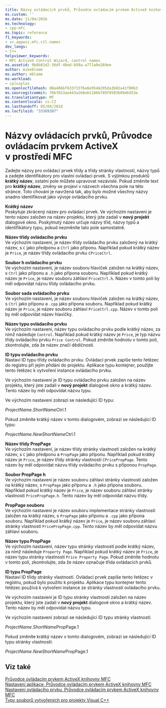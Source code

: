 ```yaml
---
title: Názvy ovládacích prvků, Průvodce ovládacím prvkem ActiveX knihovny MFC | Microsoft Docs
ms.custom: ''
ms.date: 11/04/2016
ms.technology:
- cpp-mfc
ms.topic: reference
f1_keywords:
- vc.appwiz.mfc.ctl.names
dev_langs:
- C++
helpviewer_keywords:
- MFC ActiveX Control Wizard, control names
ms.assetid: 9b8b81d2-36df-48ed-b58a-a771a0e269ee
author: mikeblome
ms.author: mblome
ms.workload:
- cplusplus
ms.openlocfilehash: 08a406bf633715f6a6e9546295da3b02a41f0063
ms.sourcegitcommit: 76b7653ae443a2b8eb1186b789f8503609d6453e
ms.translationtype: MT
ms.contentlocale: cs-CZ
ms.lasthandoff: 05/04/2018
ms.locfileid: "33369307"
---
```

# <a name="control-names-mfc-activex-control-wizard"></a>Názvy ovládacích prvků, Průvodce ovládacím prvkem ActiveX v prostředí MFC
Zadejte názvy pro ovládací prvek třídy a třídy stránky vlastností, názvy typů a zadejte identifikátory pro vlastní ovládací prvek. S výjimkou produktů **krátký název**, ostatní pole můžete upravovat nezávisle. Pokud změníte text pro **krátký název**, změny se projeví v názvech všechna pole na této stránce. Toto chování je navržená tak, aby bylo možné všechny názvy snadno identifikovat jako vývoje ovládacího prvku.  
  
 **Krátký název**  
 Poskytuje zkrácený název pro ovládací prvek. Ve výchozím nastavení je tento název založen na název projektu, který jste zadali v **nový projekt** dialogové okno. Poskytnutý název určuje názvy tříd, názvy typů a identifikátory typu, pokud nezměníte tato pole samostatně.  
  
 **Název třídy ovládacího prvku**  
 Ve výchozím nastavení, je název třídy ovládacího prvku založený na krátký název, s `C` jako předponu a `Ctrl` jako příponu. Například pokud krátký název je `Price`, je název třídy ovládacího prvku `CPriceCtrl`.  
  
 **Soubor h ovládacího prvku**  
 Ve výchozím nastavení, je název souboru hlaviček založen na krátký název, s `Ctrl` jako příponu a `.h` jako přípona souboru. Například pokud krátký název je `Price`, je název souboru záhlaví `PriceCtrl.h`. Název v tomto poli by měl odpovídat názvu třídy ovládacího prvku.  
  
 **Soubor sada ovládacího prvku**  
 Ve výchozím nastavení, je název souboru hlaviček založen na krátký název, s `Ctrl` jako příponu a `.cpp` jako přípona souboru. Například pokud krátký název je `Price`, je název souboru záhlaví `PriceCtrl.cpp`. Název v tomto poli by měl odpovídat název hlavičky.  
  
 **Název typu ovládacího prvku**  
 Ve výchozím nastavení, název typu ovládacího prvku podle krátký název, za nímž následuje `Control`. Například pokud krátký název je `Price`, je typ názvu třídy ovládacího prvku `Price Control`. Pokud změníte hodnotu v tomto poli, zkontrolujte, zda že název značí dědičnosti.  
  
 **ID typu ovládacího prvku**  
 Nastaví ID typu třídy ovládacího prvku. Ovládací prvek zapíše tento řetězec do registru při jejím přidání do projektu. Aplikace typu kontejner, použijte tento řetězec k vytvoření instance ovládacího prvku.  
  
 Ve výchozím nastavení je ID typu ovládacího prvku založen na název projektu, který jste zadali v **nový projekt** dialogové okno a krátký název. Tento název by měl odpovídat názvu typu.  
  
 Ve výchozím nastavení zobrazí se následující ID typu:  
  
 *ProjectName.ShortName*Ctrl.1  
  
 Pokud změníte krátký název v tomto dialogovém, zobrazí se následující ID typu:  
  
 *ProjectName.NewShortName*Ctrl.1  
  
 **Název třídy PropPage**  
 Ve výchozím nastavení, je název třídy stránky vlastností založen na krátký název, s `C` jako předponu a `PropPage` jako příponu. Například pokud krátký název je `Price`, je název třídy stránky vlastností `CPricePropPage`. Tento název by měl odpovídat názvu třídy ovládacího prvku s příponou `PropPage`.  
  
 **Soubor PropPage h**  
 Ve výchozím nastavení je název souboru záhlaví stránky vlastností založen na krátký název, s `PropPage` jako příponu a `.h` jako přípona souboru. Například pokud krátký název je `Price`, je název souboru záhlaví stránky vlastností `PricePropPage.h`. Tento název by měl odpovídat názvu třídy.  
  
 **PropPage souboru**  
 Ve výchozím nastavení je název souboru implementace stránky vlastností založen na krátký název, s `PropPage` jako příponu a `.cpp` jako přípona souboru. Například pokud krátký název je `Price`, je název souboru záhlaví stránky vlastností `PricePropPage.cpp`. Tento název by měl odpovídat názvu záhlaví souboru.  
  
 **Název typu PropPage**  
 Ve výchozím nastavení, název typu stránky vlastností podle krátký název, za nímž následuje `Property Page`. Například pokud krátký název je `Price`, je název typu stránky vlastností `Price Property Page`. Pokud změníte hodnotu v tomto poli, zkontrolujte, zda že název označuje třída ovládacích prvků.  
  
 **ID typu PropPage**  
 Nastaví ID třídy stránky vlastností. Ovládací prvek zapíše tento řetězec v registru, pokud bylo použito k projektu. Aplikace typu kontejner tento řetězec používá k vytvoření instance ze stránky vlastností ovládacího prvku.  
  
 Ve výchozím nastavení je ID typu stránky vlastností založen na název projektu, který jste zadali v **nový projekt** dialogové okno a krátký název. Tento název by měl odpovídat názvu typu.  
  
 Ve výchozím nastavení zobrazí se následující ID typu stránky vlastností:  
  
 *ProjectName.ShortName*PropPage.1  
  
 Pokud změníte krátký název v tomto dialogovém, zobrazí se následující ID typu stránky vlastností:  
  
 *ProjectName.NewShortName*PropPage.1  
  
## <a name="see-also"></a>Viz také  
 [Průvodce ovládacím prvkem ActiveX knihovny MFC](../../mfc/reference/mfc-activex-control-wizard.md)   
 [Nastavení aplikace, Průvodce ovládacím prvkem ActiveX knihovny MFC](../../mfc/reference/application-settings-mfc-activex-control-wizard.md)   
 [Nastavení ovládacího prvku, Průvodce ovládacím prvkem ActiveX knihovny MFC](../../mfc/reference/control-settings-mfc-activex-control-wizard.md)   
 [Typy souborů vytvořených pro projekty Visual C++](../../ide/file-types-created-for-visual-cpp-projects.md)

